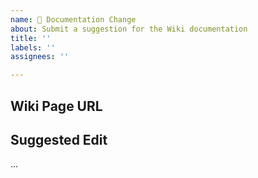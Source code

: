 ```yaml
---
name: 📑 Documentation Change
about: Submit a suggestion for the Wiki documentation
title: ''
labels: ''
assignees: ''

---
```


## Wiki Page URL


## Suggested Edit

...
